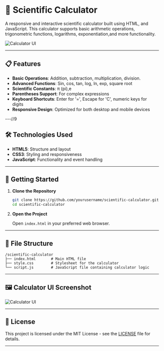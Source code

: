 
# 🧮 Scientific Calculator

A responsive and interactive scientific calculator built using HTML, and JavaScript. This calculator supports basic arithmetic operations, trigonometric functions, logarithms, exponentiation,and more functionality.

![Calculator UI](https://via.placeholder.com/600x400.png?text=Calculator+UI+Screenshot)

---

## 📋 Features

* **Basic Operations**: Addition, subtraction, multiplication, division.
* **Advanced Functions**: Sin, cos, tan, log, ln, exp, square root
* **Scientific Constants**: π (pi),e
* **Parentheses Support**: For complex expressions
* **Keyboard Shortcuts**: Enter for '=', Escape for 'C', numeric keys for digits
* **Responsive Design**: Optimized for both desktop and mobile devices
  
---//9

## 🛠️ Technologies Used

* **HTML5**: Structure and layout
* **CSS3**: Styling and responsiveness
* **JavaScript**: Functionality and event handling

---

## 🚀 Getting Started

1. **Clone the Repository**

   ```bash
   git clone https://github.com/yourusername/scientific-calculator.git
   cd scientific-calculator
   ```

2. **Open the Project**

   Open `index.html` in your preferred web browser.
---

## 📂 File Structure

```
/scientific-calculator
├── index.html       # Main HTML file
├── style.css        # Stylesheet for the calculator
└── script.js        # JavaScript file containing calculator logic
```

---

## 🖼️ Calculator UI Screenshot

![Calculator UI](https://via.placeholder.com/600x400.png?text=Calculator+UI+Screenshot)

---

## 📄 License

This project is licensed under the MIT License - see the [LICENSE](LICENSE) file for details.

---
